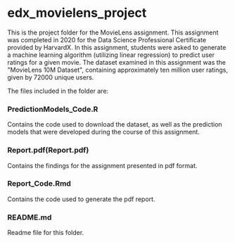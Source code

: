 # edx_movielens_project
This is the project folder for the MovieLens assignment. This assignment was completed in 2020 for the Data Science Professional Certificate provided by HarvardX. In this assignment, students were asked to generate a machine learning algorithm (utilizing linear regression) to predict user ratings for a given movie. The dataset examined in this assignment was the "MovieLens 10M Dataset", containing approximately ten million user ratings, given by 72000 unique users. 

The files included in the folder are:
### PredictionModels_Code.R
Contains the code used to download the dataset, as well as the prediction models that were developed during the course of this assignment.

### Report.pdf(Report.pdf)
Contains the findings for the assignment presented in pdf format.

### Report_Code.Rmd
Contains the code used to generate the pdf report.

### README.md
Readme file for this folder.
